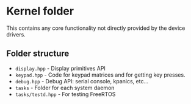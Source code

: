# Kernel folder
This contains any core functionality not directly provided by the device drivers.

## Folder structure
- `display.hpp` - Display primitives API  
- `keypad.hpp` - Code for keypad matrices and for getting key presses.
- `debug.hpp` - Debug API: serial console, kpanics, etc...
- `tasks` - Folder for each system daemon
- `tasks/testd.hpp` - For testing FreeRTOS